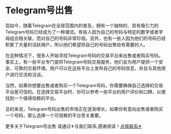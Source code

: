 # Telegram号出售

现如今，随着Telegram在全球范围内的普及，拥有一个独特的、具有吸引力的Telegram号码已经成为了一种潮流。有些人因为自己的号码与特定的数字或者字母组合相关联，而对自己的号码非常珍视。另外，也有一些人因为他们的号码已经积累了大量的活跃用户，所以他们希望将自己的号码出售给有需要的人。

在这种情况下，很多人开始寻找Telegram号码的交易平台来出售或者购买号码。事实上，有一些平台专门提供Telegram号码交易服务，他们会为用户提供一个安全、可靠的交易环境。用户可以在这些平台上发布自己的号码信息，并且与其他用户进行交流和洽谈。

当然，如果你想要出售或者购买一个Telegram号码，你需要确保自己选择的交易平台是可信的。在选择交易平台时，你可以参考一些平台的用户评价和口碑，以便找到一个值得信赖的平台。

总的来说，Telegram号码出售的市场正在逐渐增长，如果你有意向出售或者购买一个号码，那么选择一个可信赖的平台至关重要。

更多关于Telegram号出售 请通过✈与我们联系,感谢阅读！[点我联系✈](https://www.G208.com)